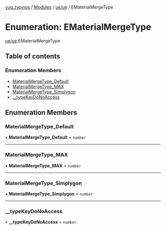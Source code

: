 [yug_typings](../README.md) / [Modules](../modules.md) / [ue/ue](../modules/ue_ue.md) / EMaterialMergeType

# Enumeration: EMaterialMergeType

[ue/ue](../modules/ue_ue.md).EMaterialMergeType

## Table of contents

### Enumeration Members

- [MaterialMergeType\_Default](ue_ue.EMaterialMergeType.md#materialmergetype_default)
- [MaterialMergeType\_MAX](ue_ue.EMaterialMergeType.md#materialmergetype_max)
- [MaterialMergeType\_Simplygon](ue_ue.EMaterialMergeType.md#materialmergetype_simplygon)
- [\_\_typeKeyDoNoAccess](ue_ue.EMaterialMergeType.md#__typekeydonoaccess)

## Enumeration Members

### MaterialMergeType\_Default

• **MaterialMergeType\_Default** = `number`

___

### MaterialMergeType\_MAX

• **MaterialMergeType\_MAX** = `number`

___

### MaterialMergeType\_Simplygon

• **MaterialMergeType\_Simplygon** = `number`

___

### \_\_typeKeyDoNoAccess

• **\_\_typeKeyDoNoAccess** = `number`
